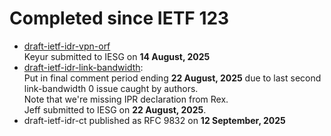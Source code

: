 # Completed since IETF 123

- [draft-ietf-idr-vpn-orf ](https://datatracker.ietf.org/doc/draft-ietf-idr-vpn-prefix-orf/)  
  Keyur submitted to IESG on **14 August, 2025**
- [draft-ietf-idr-link-bandwidth](https://datatracker.ietf.org/doc/draft-ietf-idr-link-bandwidth/):  
  Put in final comment period ending **22 August, 2025** due to last second link-bandwidth 0 issue caught by authors.  
  Note that we're missing IPR declaration from Rex.  
  Jeff submitted to IESG on **22 August, 2025**.
- draft-ietf-idr-ct published as RFC 9832 on **12 September, 2025**